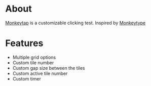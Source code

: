 # About

[Monkeytap](https://speravi.github.io/monkeytap/) is a customizable clicking test. Inspired by [Monkeytype](https://monkeytype.com/)

# Features

- Multiple grid options
- Custom tile number
- Custom gap size between the tiles
- Custom active tile number
- Custom timer
